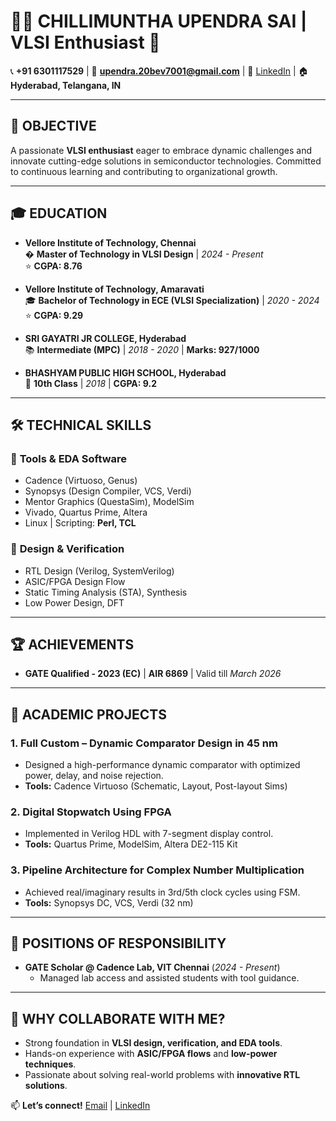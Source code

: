 # 👨‍💻 CHILLIMUNTHA UPENDRA SAI | VLSI Enthusiast 🚀

📞 **+91 6301117529** | 📧 **upendra.20bev7001@gmail.com** | 🔗 [LinkedIn](#) | 🏠 **Hyderabad, Telangana, IN**

---

## 🎯 OBJECTIVE  
A passionate **VLSI enthusiast** eager to embrace dynamic challenges and innovate cutting-edge solutions in semiconductor technologies. Committed to continuous learning and contributing to organizational growth.  

---

## 🎓 EDUCATION  

- **Vellore Institute of Technology, Chennai**  
  � **Master of Technology in VLSI Design** | *2024 - Present*  
  ⭐ **CGPA: 8.76**  

- **Vellore Institute of Technology, Amaravati**  
  🎓 **Bachelor of Technology in ECE (VLSI Specialization)** | *2020 - 2024*  
  ⭐ **CGPA: 9.29**  

- **SRI GAYATRI JR COLLEGE, Hyderabad**  
  📚 **Intermediate (MPC)** | *2018 - 2020* | **Marks: 927/1000**  

- **BHASHYAM PUBLIC HIGH SCHOOL, Hyderabad**  
  🏫 **10th Class** | *2018* | **CGPA: 9.2**  

---

## 🛠️ TECHNICAL SKILLS  

### 🔧 **Tools & EDA Software**  
- Cadence (Virtuoso, Genus)  
- Synopsys (Design Compiler, VCS, Verdi)  
- Mentor Graphics (QuestaSim), ModelSim  
- Vivado, Quartus Prime, Altera  
- Linux | Scripting: **Perl, TCL**  

### 📐 **Design & Verification**  
- RTL Design (Verilog, SystemVerilog)  
- ASIC/FPGA Design Flow  
- Static Timing Analysis (STA), Synthesis  
- Low Power Design, DFT  

---

## 🏆 ACHIEVEMENTS  
- **GATE Qualified - 2023 (EC)** | **AIR 6869** | Valid till *March 2026*  

---

## 📂 ACADEMIC PROJECTS  

### 1. **Full Custom – Dynamic Comparator Design in 45 nm**  
   - Designed a high-performance dynamic comparator with optimized power, delay, and noise rejection.  
   - **Tools:** Cadence Virtuoso (Schematic, Layout, Post-layout Sims)  

### 2. **Digital Stopwatch Using FPGA**  
   - Implemented in Verilog HDL with 7-segment display control.  
   - **Tools:** Quartus Prime, ModelSim, Altera DE2-115 Kit  

### 3. **Pipeline Architecture for Complex Number Multiplication**  
   - Achieved real/imaginary results in 3rd/5th clock cycles using FSM.  
   - **Tools:** Synopsys DC, VCS, Verdi (32 nm)  

---

## 🏅 POSITIONS OF RESPONSIBILITY  
- **GATE Scholar @ Cadence Lab, VIT Chennai** (*2024 - Present*)  
  - Managed lab access and assisted students with tool guidance.  

---

## 🌟 WHY COLLABORATE WITH ME?  
- Strong foundation in **VLSI design, verification, and EDA tools**.  
- Hands-on experience with **ASIC/FPGA flows** and **low-power techniques**.  
- Passionate about solving real-world problems with **innovative RTL solutions**.  

📫 **Let’s connect!** [Email](#) | [LinkedIn](#)  
